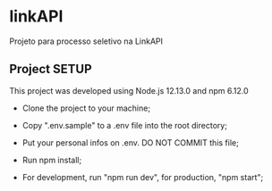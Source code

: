 # linkAPI

Projeto para processo seletivo na LinkAPI

## Project SETUP

This project was developed using Node.js 12.13.0 and npm 6.12.0

- Clone the project to your machine;
- Copy ".env.sample" to a .env file into the root directory;
- Put your personal infos on .env. DO NOT COMMIT this file;
- Run npm install;

- For development, run "npm run dev", for production, "npm start";
